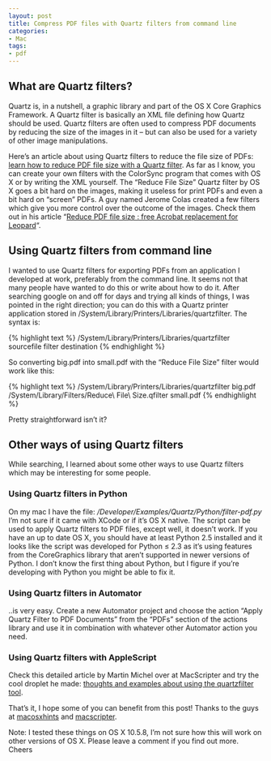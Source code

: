 ```yaml
---
layout: post
title: Compress PDF files with Quartz filters from command line
categories:
- Mac
tags:
- pdf
---
```


## What are Quartz filters?
Quartz is, in a nutshell, a graphic library and part of the OS X Core Graphics Framework. A Quartz filter is basically an XML file defining how Quartz should be used. Quartz filters are often used to compress PDF documents by reducing the size of the images in it – but can also be used for a variety of other image manipulations.

Here’s an article about using Quartz filters to reduce the file size of PDFs: [learn how to reduce PDF file size with a Quartz filter](http://www.tuaw.com/2007/12/12/reducing-pdf-file-size-with-a-quartz-filter/). As far as I know, you can create your own filters with the ColorSync program that comes with OS X or by writing the XML yourself. The “Reduce File Size” Quartz filter by OS X goes a bit hard on the images, making it useless for print PDFs and even a bit hard on “screen” PDFs. A guy named Jerome Colas created a few filters which give you more control over the outcome of the images. Check them out in his article “[Reduce PDF file size : free Acrobat replacement for Leopard](http://discussions.apple.com/thread.jspa?messageID=6109445&tstart=0)“.

## Using Quartz filters from command line
I wanted to use Quartz filters for exporting PDFs from an application I developed at work, preferably from the command line. It seems not that many people have wanted to do this or write about how to do it. After searching google on and off for days and trying all kinds of things, I was pointed in the right direction; you can do this with a Quartz printer application stored in /System/Library/Printers/Libraries/quartzfilter. The syntax is:

{% highlight text %}
/System/Library/Printers/Libraries/quartzfilter sourcefile filter destination
{% endhighlight %}

So converting big.pdf into small.pdf with the “Reduce File Size” filter would work like this:

{% highlight text %}
/System/Library/Printers/Libraries/quartzfilter big.pdf /System/Library/Filters/Reduce\ File\ Size.qfilter small.pdf
{% endhighlight %}

Pretty straightforward isn’t it?

## Other ways of using Quartz filters
While searching, I learned about some other ways to use Quartz filters which may be interesting for some people.

### Using Quartz filters in Python
On my mac I have the file:
*/Developer/Examples/Quartz/Python/filter-pdf.py*
I’m not sure if it came with XCode or if it’s OS X native. The script can be used to apply Quartz filters to PDF files, except well, it doesn’t work. If you have an up to date OS X, you should have at least Python 2.5 installed and it looks like the script was developed for Python ≤ 2.3 as it’s using features from the CoreGraphics library that aren’t supported in newer versions of Python. I don’t know the first thing about Python, but I figure if you’re developing with Python you might be able to fix it.

### Using Quartz filters in Automator
..is very easy. Create a new Automator project and choose the action “Apply Quartz Filter to PDF Documents” from the “PDFs” section of the actions library and use it in combination with whatever other Automator action you need.

### Using Quartz filters with AppleScript
Check this detailed article by Martin Michel over at MacScripter and try the cool droplet he made: [thoughts and examples about using the quartzfilter tool](http://macscripter.net/viewtopic.php?id=25916).

That’s it, I hope some of you can benefit from this post!
Thanks to the guys at [macosxhints](http://forums.macosxhints.com/) and [macscripter](http://macscripter.net/).

Note: I tested these things on OS X 10.5.8, I’m not sure how this will work on other versions of OS X. Please leave a comment if you find out more.
Cheers
